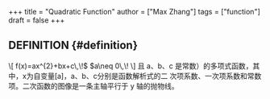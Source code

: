 +++
title = "Quadratic Function"
author = ["Max Zhang"]
tags = ["function"]
draft = false
+++

## DEFINITION {#definition}

\\[ f(x)=ax^{2}+bx+c\\,\\!$  $a\neq 0\\,\\! \\]
且 a、b、c 是常数）的多项式函数，其中，x为自变量[a]，a、b、c分别是函数解析式的二
次项系数、一次项系数和常数项。二次函数的图像是一条主轴平行于 y 轴的抛物线。
